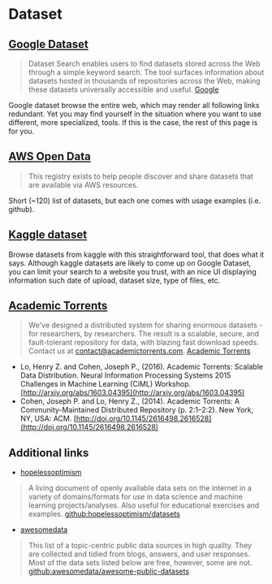 Dataset
======

## [Google Dataset](https://toolbox.google.com/datasetsearch)
> Dataset Search enables users to find datasets stored across the Web through a simple keyword search. The tool surfaces information about datasets hosted in thousands of repositories across the Web, making these datasets universally accessible and useful. [Google](https://toolbox.google.com/datasetsearch)

Google dataset browse the entire web, which may render all following links redundant. Yet you may find yourself in the situation where you want to use different, more specialized, tools. If this is the case, the rest of this page is for you.

## [AWS Open Data](https://registry.opendata.aws/)
> This registry exists to help people discover and share datasets that are available via AWS resources.

Short (~120) list of datasets, but each one comes with usage examples (i.e. github).

## [Kaggle dataset](https://www.kaggle.com/datasets)
Browse datasets from kaggle with this straightforward tool, that does what it says. Although kaggle datasets are likely to come up on Google Dataset, you can limit your search to a website you trust, with an nice UI displaying information such date of upload, dataset size, type of files, etc.

## [Academic Torrents](https://academictorrents.com/)
> We've designed a distributed system for sharing enormous datasets - for researchers, by researchers. The result is a scalable, secure, and fault-tolerant repository for data, with blazing fast download speeds. Contact us at [contact@academictorrents.com](mailto:contact@academictorrents.com). [Academic Torrents](https://academictorrents.com/about.php)

-   Lo, Henry Z. and Cohen, Joseph P., (2016). Academic Torrents: Scalable Data Distribution. Neural Information Processing Systems 2015 Challenges in Machine Learning (CiML) Workshop. [http://arxiv.org/abs/1603.04395](http://arxiv.org/abs/1603.04395)
-   Cohen, Joseph P. and Lo, Henry Z., (2014). Academic Torrents: A Community-Maintained Distributed Repository (p. 2:1–2:2). New York, NY, USA: ACM. [http://doi.org/10.1145/2616498.2616528](http://doi.org/10.1145/2616498.2616528)

## Additional links
- [hopelessoptimism](https://github.com/hopelessoptimism/datasets)  
> A living document of openly available data sets on the internet in a variety of domains/formats for use in data science and machine learning projects/analyses. Also useful for educational exercises and examples. [github:hopelessoptimism/datasets](https://github.com/hopelessoptimism/datasets)

- [awesomedata](https://github.com/awesomedata/awesome-public-datasets)
> This list of a topic-centric public data sources in high quality. They are collected and tidied from blogs, answers, and user responses. Most of the data sets listed below are free, however, some are not. [github:awesomedata/awesome-public-datasets](https://github.com/awesomedata/awesome-public-datasets)
